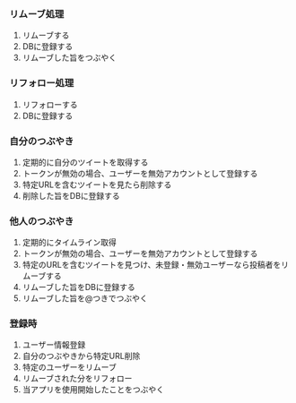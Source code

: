 ### リムーブ処理
1. リムーブする
1. DBに登録する
1. リムーブした旨をつぶやく

### リフォロー処理
1. リフォローする
1. DBに登録する

### 自分のつぶやき
1. 定期的に自分のツイートを取得する
  1. トークンが無効の場合、ユーザーを無効アカウントとして登録する
1. 特定URLを含むツイートを見たら削除する
1. 削除した旨をDBに登録する

### 他人のつぶやき
1. 定期的にタイムライン取得
  1. トークンが無効の場合、ユーザーを無効アカウントとして登録する
1. 特定のURLを含むツイートを見つけ、未登録・無効ユーザーなら投稿者をリムーブする
1. リムーブした旨をDBに登録する
1. リムーブした旨を@つきでつぶやく

### 登録時
1. ユーザー情報登録
1. 自分のつぶやきから特定URL削除
1. 特定のユーザーをリムーブ
1. リムーブされた分をリフォロー
1. 当アプリを使用開始したことをつぶやく

